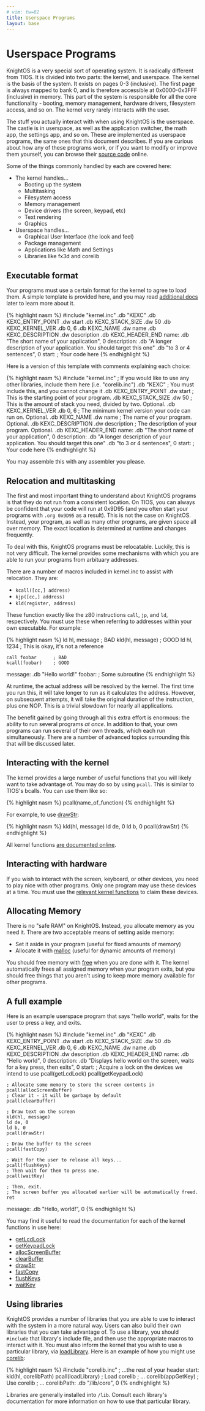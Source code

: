 ```yaml
---
# vim: tw=82
title: Userspace Programs
layout: base
---
```


# Userspace Programs

KnightOS is a very special sort of operating system. It is radically different
from TIOS. It is divided into two parts: the kernel, and userspace. The kernel is
the basis of the system. It exists on pages 0-3 (inclusive). The first page is
always mapped to bank 0, and is therefore accessible at 0x0000-0x3FFF (inclusive)
in memory. This part of the system is responsible for all the core functionality -
booting, memory management, hardware drivers, filesystem access, and so on. The
kernel very rarely interacts with the user.

The stuff you actually interact with when using KnightOS is the userspace. The
castle is in userspace, as well as the application switcher, the math app, the
settings app, and so on. These are implemented as userspace programs, the same
ones that this document describes. If you are curious about how any of these
programs work, or if you want to modify or improve them yourself, you can browse
their [source code](https://github.com/KnightOS/KnightOS) online.

Some of the things commonly handled by each are covered here:

* The kernel handles...
  * Booting up the system
  * Multitasking
  * Filesystem access
  * Memory management
  * Device drivers (the screen, keypad, etc)
  * Text rendering
  * Graphics
* Userspace handles...
  * Graphical User Interface (the look and feel)
  * Package management
  * Applications like Math and Settings
  * Libraries like fx3d and corelib

## Executable format

Your programs must use a certain format for the kernel to agree to load them. A
simple template is provided here, and you may read [additional
docs](/documentation/kexc.html) later to learn more about it.

{% highlight nasm %}
#include "kernel.inc"
    .db "KEXC"
    .db KEXC_ENTRY_POINT
    .dw start
    .db KEXC_STACK_SIZE
    .dw 50
    .db KEXC_KERNEL_VER
    .db 0, 6
    .db KEXC_NAME
    .dw name
    .db KEXC_DESCRIPTION
    .dw description
    .db KEXC_HEADER_END
name:
    .db "The short name of your application", 0
description:
    .db "A longer description of your application. You should target this one"
    .db "to 3 or 4 sentences", 0
start:
    ; Your code here
{% endhighlight %}

Here is a version of this template with comments explaining each choice:

{% highlight nasm %}
#include "kernel.inc"
; If you would like to use any other libraries, include them here (i.e.  "corelib.inc")
    .db "KEXC"      ; You must include this, and you cannot change it
    .db KEXC_ENTRY_POINT
    .dw start       ; This is the starting point of your program.
    .db KEXC_STACK_SIZE
    .dw 50          ; This is the amount of stack you need, divided by two. Optional.
    .db KEXC_KERNEL_VER
    .db 0, 6        ; The minimum kernel version your code can run on. Optional.
    .db KEXC_NAME
    .dw name        ; The name of your program. Optional.
    .db KEXC_DESCRIPTION
    .dw description ; The description of your program. Optional.
    .db KEXC_HEADER_END
name:
    .db "The short name of your application", 0
description:
    .db "A longer description of your application. You should target this one"
    .db "to 3 or 4 sentences", 0
start:
    ; Your code here
{% endhighlight %}

You may assemble this with any assembler you please.

## Relocation and multitasking

The first and most important thing to understand about KnightOS programs is that
they do not run from a consistent location. On TIOS, you can always be confident
that your code will run at 0x9D95 (and you often start your programs with
`.org 0x9D95` as a result). This is not the case on KnightOS. Instead, your
program, as well as many other programs, are given space all over memory. The
exact location is determined at runtime and changes frequently.

To deal with this, KnightOS programs must be relocatable. Luckily, this is not
very difficult. The kernel provides some mechanisms with which you are able to
run your programs from arbituary addresses.

There are a number of macros included in kernel.inc to assist with relocation.
They are:

* `kcall([cc,] address)`
* `kjp([cc,] address)`
* `kld(register, address)`

These function exactly like the z80 instructions `call`, `jp`, and `ld`,
respectively. You must use these when referring to addresses within your own
executable. For example:

{% highlight nasm %}
    ld hl, message   ; BAD
    kld(hl, message) ; GOOD
    ld hl, 1234      ; This is okay, it's not a reference

    call foobar      ; BAD
    kcall(foobar)    ; GOOD

message:
    .db "Hello world!"
foobar:
    ; Some subroutine
{% endhighlight %}

At runtime, the actual address will be resolved by the kernel. The first time you
run this, it will take longer to run as it calculates the address. However, on
subsequent attempts, it will take the original duration of the instruction, plus
one NOP. This is a trivial slowdown for nearly all applications.

The benefit gained by going through all this extra effort is enormous: the ability
to run several programs *at once*. In addition to that, your own programs can run
several of their own threads, which each run simultaneously. There are a number of
advanced topics surrounding this that will be discussed later.

## Interacting with the kernel

The kernel provides a large number of useful functions that you will likely want
to take advantage of. You may do so by using `pcall`. This is similar to TIOS's
bcalls. You can use them like so:

{% highlight nasm %}
pcall(name_of_function)
{% endhighlight %}

For example, to use [drawStr](/documentation/reference/text.html#drawStr):

{% highlight nasm %}
kld(hl, message)
ld de, 0
ld b, 0
pcall(drawStr)
{% endhighlight %}

All kernel functions [are documented online](/documentation).

## Interacting with hardware

If you wish to interact with the screen, keyboard, or other devices, you need to
play nice with other programs. Only one program may use these devices at a time.
You must use the [relevant kernel
functions](/documentation/reference/hardware.html) to claim these devices.

## Allocating Memory

There is no "safe RAM" on KnightOS. Instead, you allocate memory as you need it.
There are two acceptable means of setting aside memory:

* Set it aside in your program (useful for fixed amounts of memory)
* Allocate it with [malloc](/documentation/reference/system.html#malloc) (useful
  for dynamic amounts of memory)

You should free memory with [free](/documentation/reference/system.html#free) when
you are done with it. The kernel automatically frees all assigned memory when your
program exits, but you should free things that you aren't using to keep more
memory available for other programs.

## A full example

Here is an example userspace program that says "hello world", waits for the user
to press a key, and exits.

{% highlight nasm %}
#include "kernel.inc"
    .db "KEXC"
    .db KEXC_ENTRY_POINT
    .dw start
    .db KEXC_STACK_SIZE
    .dw 50
    .db KEXC_KERNEL_VER
    .db 0, 6
    .db KEXC_NAME
    .dw name
    .db KEXC_DESCRIPTION
    .dw description
    .db KEXC_HEADER_END
name:
    .db "Hello world", 0
description:
    .db "Displays hello world on the screen, waits for a key press, then exits", 0
start:
    ; Acquire a lock on the devices we intend to use
    pcall(getLcdLock)
    pcall(getKeypadLock)

    ; Allocate some memory to store the screen contents in
    pcall(allocScreenBuffer)
    ; Clear it - it will be garbage by default
    pcall(clearBuffer)

    ; Draw text on the screen
    kld(hl, message)
    ld de, 0
    ld b, 0
    pcall(drawStr)

    ; Draw the buffer to the screen
    pcall(fastCopy)

    ; Wait for the user to release all keys...
    pcall(flushKeys)
    ; Then wait for them to press one.
    pcall(waitKey)

    ; Then, exit.
    ; The screen buffer you allocated earlier will be automatically freed.
    ret

message:
    .db "Hello, world!", 0
{% endhighlight %}

You may find it useful to read the documentation for each of the kernel functions
in use here:

* [getLcdLock](/documentation/reference/hardware.html#getLcdLock)
* [getKeypadLock](documentation/reference/hardware.html#getKeypadLock)
* [allocScreenBuffer](/documentation/reference/display.html#allocScreenBuffer)
* [clearBuffer](/documentation/reference/display.html#clearBuffer)
* [drawStr](/documentation/reference/text.html#drawStr)
* [fastCopy](/documentation/reference/display.html#fastCopy)
* [flushKeys](/documentation/reference/input.html#flushKeys)
* [waitKey](/documentation/reference/input.html#waitKey)

## Using libraries

KnightOS provides a number of libraries that you are able to use to interact with
the system in a more natural way. Users can also build their own libraries that
you can take advantage of. To use a library, you should `#include` that library's
include file, and then use the appropriate macros to interact with it. You must
also inform the kernel that you wish to use a particular library, via
[loadLibrary](/documentation/reference/system.html#loadLibrary). Here is an
example of how you might use [corelib](#):

{% highlight nasm %}
#include "corelib.inc"
; ...the rest of your header
start:
    kld(hl, corelibPath)
    pcall(loadLibrary) ; Load corelib
    ; ...
    corelib(appGetKey) ; Use corelib
    ; ...
corelibPath:
    .db "/lib/core", 0
{% endhighlight %}

Libraries are generally installed into `/lib`. Consult each library's
documentation for more information on how to use that particular library.
